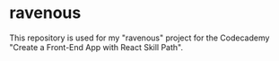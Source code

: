 # ravenous
This repository is used for my "ravenous" project for the Codecademy "Create a Front-End App with React Skill Path".
